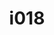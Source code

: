 ---
title: i018
text: Do you trust
options:
  a: 
    text: Your intuitive impressions and gut instincts 
    dimension: "N"
  b:
    text: Evidence from what you can see and measure
    dimension: S
---